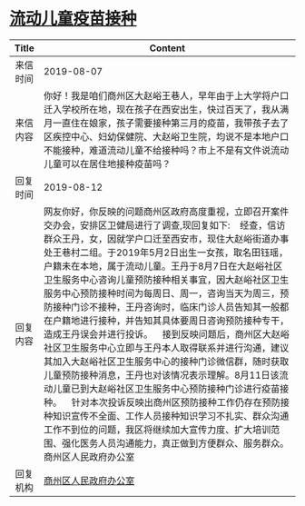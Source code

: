# <a href="http://www.shangluo.gov.cn/zmhd/ldxxxx.jsp?urltype=leadermail.LeaderMailContentUrl&wbtreeid=1112&leadermailid=5395">流动儿童疫苗接种</a>
| Title |                                                                                                                                                                                                                                                           Content                                                                                                                                                                                                                                                            |
|:-----:|------------------------------------------------------------------------------------------------------------------------------------------------------------------------------------------------------------------------------------------------------------------------------------------------------------------------------------------------------------------------------------------------------------------------------------------------------------------------------------------------------------------------------|
| 来信时间  | 2019-08-07                                                                                                                                                                                                                                                                                                                                                                                                                                                                                                                   |
| 来信内容  | 你好！我是咱们商州区大赵峪王巷人，早年由于上大学将户口迁入学校所在地，现在孩子在西安出生，快过百天了，我从满月一直住在娘家，孩子需要接种第三月的疫苗，我带孩子去了区疾控中心、妇幼保健院、大赵峪卫生院，均说不是本地户口不能接种，难道流动儿童不给接种吗？市上不是有文件说流动儿童可以在居住地接种疫苗吗？                                                                                                                                                                                                                                                                                                                                                                        |
| 回复时间  | 2019-08-12                                                                                                                                                                                                                                                                                                                                                                                                                                                                                                                   |
| 回复内容  | 网友你好，你反映的问题商州区政府高度重视，立即召开案件交办会，安排区卫健局进行了调查,现回复如下:    经查，信访群众王丹，女，因就学户口迁至西安市，现住大赵峪街道办事处王巷村二组。于2019年5月2日出生一女孩，取名田钰瑶，户籍未在本地，属于流动儿童。王丹于8月7日在大赵峪社区卫生服务中心咨询儿童预防接种相关事宜，因大赵峪社区卫生服务中心预防接种时间为每周日、周一，咨询当天为周三，预防接种门诊不接种，王丹咨询时，临床门诊人员告知其一般都在户籍地进行接种，并告知其具体要周日咨询预防接种专干，造成王丹误会并进行投诉。    接到反映问题后，商州区大赵峪社区卫生服务中心立即与王丹本人取得联系并进行沟通，建议其加入大赵峪社区卫生服务中心的接种门诊微信群，随时获取儿童预防接种消息，王丹也对该情况表示理解。8月11日该流动儿童已到大赵峪社区卫生服务中心预防接种门诊进行疫苗接种。    针对本次投诉反映出商州区预防接种工作仍存在预防接种知识宣传不全面、工作人员接种知识学习不扎实、群众沟通工作不到位的问题，我区将继续加大宣传力度、扩大培训范围、强化医务人员沟通能力，真正做到方便群众、服务群众。商州区人民政府办公室 |
| 回复机构  | <a href="../../category/agencies/商州区人民政府办公室.md">商州区人民政府办公室</a>                                                                                                                                                                                                                                                                                                                                                                                                                                                               |